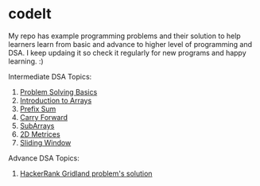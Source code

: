 # codeIt

My repo has example programming problems and their solution to help learners learn from basic and advance to higher level of programming and DSA.
I keep updaing it so check it regularly for new programs and happy learning. :)


Intermediate DSA Topics:
1. [Problem Solving Basics](https://github.com/bhatiasurendra1/codeIt/tree/master/00.%20ProblemSolvingBasics)
2. [Introduction to Arrays](https://github.com/bhatiasurendra1/codeIt/tree/master/01.%20IntroductionToArrays)
3. [Prefix Sum](https://github.com/bhatiasurendra1/codeIt/tree/master/02.%20PrefixSum)
4. [Carry Forward](https://github.com/bhatiasurendra1/codeIt/tree/master/03.%20CarryForward)
5. [SubArrays](https://github.com/bhatiasurendra1/codeIt/tree/subarrays_problems/04.%20SubArrays)
6. [2D Metrices](https://github.com/bhatiasurendra1/codeIt/tree/2d_metrics/05.%202D%20Metrices)
7. [Sliding Window](https://github.com/bhatiasurendra1/codeIt/tree/sliding_window_problems/07.%20Sliding%20Window)
    
 
Advance DSA Topics:
1. [HackerRank Gridland problem's solution](https://github.com/bhatiasurendra1/codeIt/tree/master/HackerRank)
